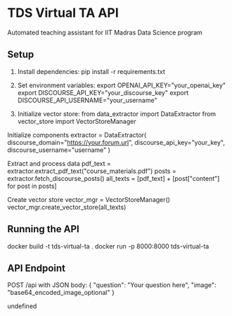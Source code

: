 # TDS Virtual TA API

Automated teaching assistant for IIT Madras Data Science program

## Setup

1. Install dependencies:
pip install -r requirements.txt



2. Set environment variables:
export OPENAI_API_KEY="your_openai_key"
export DISCOURSE_API_KEY="your_discourse_key"
export DISCOURSE_API_USERNAME="your_username"



3. Initialize vector store:
from data_extractor import DataExtractor
from vector_store import VectorStoreManager

Initialize components
extractor = DataExtractor(
discourse_domain="https://your.forum.url",
discourse_api_key="your_key",
discourse_username="username"
)

Extract and process data
pdf_text = extractor.extract_pdf_text("course_materials.pdf")
posts = extractor.fetch_discourse_posts()
all_texts = [pdf_text] + [post["content"] for post in posts]

Create vector store
vector_mgr = VectorStoreManager()
vector_mgr.create_vector_store(all_texts)



## Running the API
docker build -t tds-virtual-ta .
docker run -p 8000:8000 tds-virtual-ta



## API Endpoint
POST /api with JSON body:
{
"question": "Your question here",
"image": "base64_encoded_image_optional"
}


undefined
